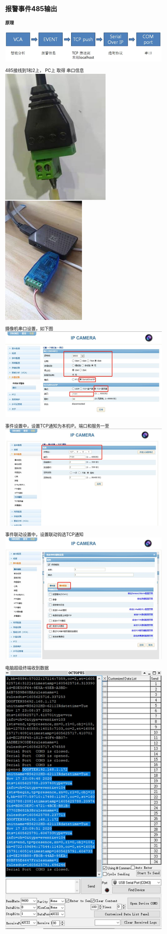 ## 报警事件485输出

#### 原理
![](images/I16625652370.jpeg)

485接线到1和2上， PC上 取得 串口信息  
![](images/I16625652371.jpeg) ![](images/I16625652372.jpeg)

摄像机串口设置，如下图  
![](images/I16625652373.jpeg)

事件设置中，设置TCP通知为本机IP。端口和服务一至  
![](images/I16625652374.jpeg)

事件联动设置中，设置联动钩选TCP通知  
![](images/I16625652375.jpeg)

电脑超级终端收到数据  
![](images/I16625652376.jpeg)

